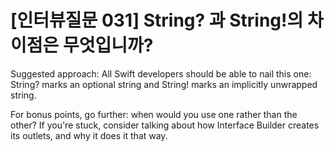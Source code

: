 # [인터뷰질문 031] String? 과 String!의 차이점은 무엇입니까?

Suggested approach: All Swift developers should be able to nail this one: String? marks an optional string and String! marks an implicitly unwrapped string.

For bonus points, go further: when would you use one rather than the other? If you're stuck, consider talking about how Interface Builder creates its outlets, and why it does it that way.
